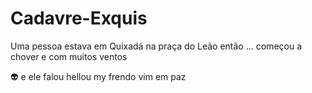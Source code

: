 # Cadavre-Exquis
Uma pessoa estava em Quixadá na praça do Leão então ...
começou a chover e com muitos ventos


:alien: e ele falou hellou my frendo vim em paz